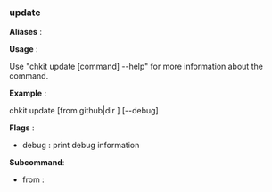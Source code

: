 
### update

**Aliases**   :



**Usage**     :

Use "chkit update [command] --help" for more information about the command.

**Example**   :

chkit update [from github|dir <path>] [--debug]

**Flags**     :

  + debug  : print debug information
  

**Subcommand**:

  + from : 
  

